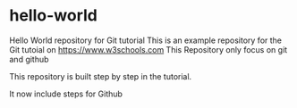 # hello-world
Hello World repository for Git tutorial
This is an example repository for the Git tutoial on https://www.w3schools.com
This Repository only focus on git and github

This repository is built step by step in the tutorial.

It now include steps for Github
